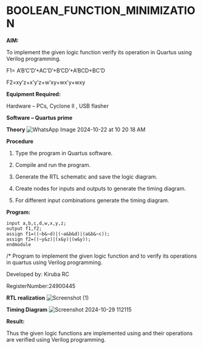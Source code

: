 # BOOLEAN_FUNCTION_MINIMIZATION

**AIM:**

To implement the given logic function verify its operation in Quartus using Verilog programming.

F1= A’B’C’D’+AC’D’+B’CD’+A’BCD+BC’D 

F2=xy’z+x’y’z+w’xy+wx’y+wxy

**Equipment Required:**

Hardware – PCs, Cyclone II , USB flasher

**Software – Quartus prime**

**Theory**
![WhatsApp Image 2024-10-22 at 10 20 18 AM](https://github.com/user-attachments/assets/2fa68466-a84e-4fd8-a007-cae84098c24d)



**Procedure**

1.	Type the program in Quartus software.

2.	Compile and run the program.

3.	Generate the RTL schematic and save the logic diagram.

4.	Create nodes for inputs and outputs to generate the timing diagram.

5.	For different input combinations generate the timing diagram.


**Program:**
```module exp2(a,b,c,d,f1,w,x,y,z,f2);
input a,b,c,d,w,x,y,z;
output f1,f2;
assign f1=((~b&~d)|(~a&b&d)|(a&b&~c));
assign f2=((~y&z)|(x&y)|(w&y));
endmodule
```

/* Program to implement the given logic function and to verify its operations in quartus using Verilog programming. 

Developed by: Kiruba RC

RegisterNumber:24900445


**RTL realization**
![Screenshot (1)](https://github.com/user-attachments/assets/7a0629cc-d6e2-466d-946b-91cba124c4ff)






**Timing Diagram**
![Screenshot 2024-10-29 112115](https://github.com/user-attachments/assets/c995db4d-734d-4067-9b08-016fdf3ad4e9)


**Result:**

Thus the given logic functions are implemented using and their operations are verified using Verilog programming.

